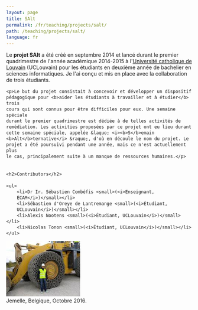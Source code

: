 ```yaml
---
layout: page
title: SAlt
permalink: /fr/teaching/projects/salt/
path: /teaching/projects/salt/
language: fr
---
```


<div class="page-col-wrapper">
  <div class="page-col page-col-1">
    <p>Le <b>projet SAlt</b> a été créé en septembre 2014 et lancé durant le
    premier quadrimestre de l'année académique 2014-2015 à
    l'<a href="https://www.uclouvain.be/en">Université
    catholique de Louvain</a> (UCLouvain) pour les étudiants en deuxième année
    de bachelier en sciences informatiques. Je l'ai conçu et mis en place avec
    la collaboration de trois étudiants.</p>

    <p>Le but du projet consistait à concevoir et développer un dispositif
    pédagogique pour <b>aider les étudiants à travailler et à étudier</b> trois
    cours qui sont connus pour être difficiles pour eux. Une semaine spéciale
    durant le premier quadrimestre est dédiée à de telles activités de
    remédiation. Les activities proposées par ce projet ont eu lieu durant
    cette semaine spéciale, appelée &laquo; <i><b>S</b>emain
    <b>Alt</b>ternative</i> &raquo;, d'où en découle le nom du projet. Le
    projet a été poursuivi pendant une année, mais ce n'est actuellement plus
    le cas, principalement suite à un manque de ressources humaines.</p>


    <h2>Contributors</h2>

    <ul>
        <li>Dr Ir. Sébastien Combéfis <small>(<i>Enseignant,
        ECAM</i>)</small></li>
        <li>Sébastien d'Oreye de Lantremange <small>(<i>Étudiant,
        UCLouvain</i>)</small></li>
        <li>Alexis Nootens <small>(<i>Étudiant, UCLouvain</i>)</small></li>
        <li>Nicolas Tonon <small>(<i>Étudiant, UCLouvain</i>)</small></li>
    </ul>
  </div>
  <div class="page-col page-col-2">
    <p><img src="/images/jemelle.jpg" alt="Jemelle, Belgique, Octobre 2016."
    width="200" height="150" /><br />
    Jemelle, Belgique, Octobre 2016.</p>
  </div>
</div>
